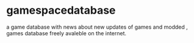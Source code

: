 # gamespacedatabase
a game database with news about new updates of games and modded , games database freely avaleble on the internet.
